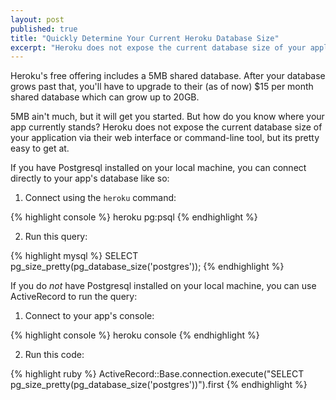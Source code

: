 ```yaml
---
layout: post
published: true
title: "Quickly Determine Your Current Heroku Database Size"
excerpt: "Heroku does not expose the current database size of your application via their web interface or command-line tool, but its pretty easy to get at."
---
```


Heroku's free offering includes a 5MB shared database. After your database grows past that, you'll have to upgrade to their (as of now) $15 per month shared database which can grow up to 20GB.

5MB ain't much, but it will get you started. But how do you know where your app currently stands? Heroku does not expose the current database size of your application via their web interface or command-line tool, but its pretty easy to get at.

If you have Postgresql installed on your local machine, you can connect directly to your app's database like so:

1) Connect using the `heroku` command:

{% highlight console %}
heroku pg:psql
{% endhighlight %}

2) Run this query:

{% highlight mysql %}
SELECT pg_size_pretty(pg_database_size('postgres'));
{% endhighlight %}

If you do _not_ have Postgresql installed on your local machine, you can use ActiveRecord to run the query:

1) Connect to your app's console:

{% highlight console %}
heroku console
{% endhighlight %}

2) Run this code:

{% highlight ruby %}
ActiveRecord::Base.connection.execute("SELECT pg_size_pretty(pg_database_size('postgres'))").first
{% endhighlight %}
